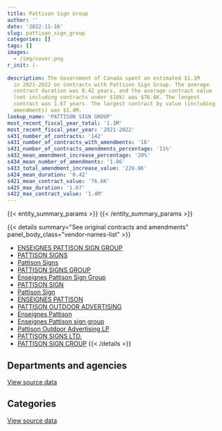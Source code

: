 ```yaml
---
title: Pattison Sign Group
author: ''
date: '2022-11-16'
slug: pattison_sign_group
categories: []
tags: []
images:
  - /img/cover.png
r_init: |-
  
description: The Government of Canada spent an estimated $1.1M
  in 2021-2022 on contracts with Pattison Sign Group. The average
  contract duration was 0.42 years, and the average contract value
  (not including contracts under $10k) was $76.6K. The longest
  contract was 1.67 years. The largest contract by value (including
  amendments) was $1.4M.
lookup_name: 'PATTISON SIGN GROUP'
most_recent_fiscal_year_total: '1.1M'
most_recent_fiscal_year_year: '2021-2022'
s431_number_of_contracts: '142'
s431_number_of_contracts_with_amendments: '16'
s431_number_of_contracts_amendments_percentage: '11%'
s432_mean_amendment_increase_percentage: '20%'
s434_mean_number_of_amendments: '1.06'
s433_total_amendment_increase_value: '226.8K'
s424_mean_duration: '0.42'
s421_mean_contract_value: '76.6K'
s425_max_duration: '1.67'
s422_max_contract_value: '1.4M'
---
```


<script src="/rmarkdown-libs/htmlwidgets/htmlwidgets.js"></script>
<link href="/rmarkdown-libs/datatables-css/datatables-crosstalk.css" rel="stylesheet" />
<script src="/rmarkdown-libs/datatables-binding/datatables.js"></script>
<script src="/rmarkdown-libs/jquery/jquery-3.6.0.min.js"></script>
<link href="/rmarkdown-libs/dt-core-bootstrap/css/dataTables.bootstrap.min.css" rel="stylesheet" />
<link href="/rmarkdown-libs/dt-core-bootstrap/css/dataTables.bootstrap.extra.css" rel="stylesheet" />
<script src="/rmarkdown-libs/dt-core-bootstrap/js/jquery.dataTables.min.js"></script>
<script src="/rmarkdown-libs/dt-core-bootstrap/js/dataTables.bootstrap.min.js"></script>
<link href="/rmarkdown-libs/crosstalk/css/crosstalk.min.css" rel="stylesheet" />
<script src="/rmarkdown-libs/crosstalk/js/crosstalk.min.js"></script>
<script src="/rmarkdown-libs/htmlwidgets/htmlwidgets.js"></script>
<link href="/rmarkdown-libs/datatables-css/datatables-crosstalk.css" rel="stylesheet" />
<script src="/rmarkdown-libs/datatables-binding/datatables.js"></script>
<script src="/rmarkdown-libs/jquery/jquery-3.6.0.min.js"></script>
<link href="/rmarkdown-libs/dt-core-bootstrap/css/dataTables.bootstrap.min.css" rel="stylesheet" />
<link href="/rmarkdown-libs/dt-core-bootstrap/css/dataTables.bootstrap.extra.css" rel="stylesheet" />
<script src="/rmarkdown-libs/dt-core-bootstrap/js/jquery.dataTables.min.js"></script>
<script src="/rmarkdown-libs/dt-core-bootstrap/js/dataTables.bootstrap.min.js"></script>
<link href="/rmarkdown-libs/crosstalk/css/crosstalk.min.css" rel="stylesheet" />
<script src="/rmarkdown-libs/crosstalk/js/crosstalk.min.js"></script>

{{< entity_summary_params >}}
{{< /entity_summary_params >}}

{{< details summary="See original contracts and amendments" panel_body_class="vendor-names-list" >}}
- [ENSEIGNES PATTISON SIGN GROUP](https://search.open.canada.ca/en/ct/?sort=contract_value_f%20desc&page=1&search_text=%22ENSEIGNES%20PATTISON%20SIGN%20GROUP%22)
- [PATTISON SIGNS](https://search.open.canada.ca/en/ct/?sort=contract_value_f%20desc&page=1&search_text=%22PATTISON%20SIGNS%22)
- [Pattison Signs](https://search.open.canada.ca/en/ct/?sort=contract_value_f%20desc&page=1&search_text=%22Pattison%20Signs%22)
- [PATTISON SIGNS GROUP](https://search.open.canada.ca/en/ct/?sort=contract_value_f%20desc&page=1&search_text=%22PATTISON%20SIGNS%20GROUP%22)
- [Enseignes Pattison Sign Group](https://search.open.canada.ca/en/ct/?sort=contract_value_f%20desc&page=1&search_text=%22Enseignes%20Pattison%20Sign%20Group%22)
- [PATTISON SIGN](https://search.open.canada.ca/en/ct/?sort=contract_value_f%20desc&page=1&search_text=%22PATTISON%20SIGN%22)
- [Pattison Sign](https://search.open.canada.ca/en/ct/?sort=contract_value_f%20desc&page=1&search_text=%22Pattison%20Sign%22)
- [ENSEIGNES PATTISON](https://search.open.canada.ca/en/ct/?sort=contract_value_f%20desc&page=1&search_text=%22ENSEIGNES%20PATTISON%22)
- [PATTISON OUTDOOR ADVERTISING](https://search.open.canada.ca/en/ct/?sort=contract_value_f%20desc&page=1&search_text=%22PATTISON%20OUTDOOR%20ADVERTISING%22)
- [Enseignes Pattison](https://search.open.canada.ca/en/ct/?sort=contract_value_f%20desc&page=1&search_text=%22Enseignes%20Pattison%22)
- [Enseignes Pattison sign group](https://search.open.canada.ca/en/ct/?sort=contract_value_f%20desc&page=1&search_text=%22Enseignes%20Pattison%20sign%20group%22)
- [Pattison Outdoor Advertising LP](https://search.open.canada.ca/en/ct/?sort=contract_value_f%20desc&page=1&search_text=%22Pattison%20Outdoor%20Advertising%20LP%22)
- [PATTISON SIGNS LTD.](https://search.open.canada.ca/en/ct/?sort=contract_value_f%20desc&page=1&search_text=%22PATTISON%20SIGNS%20LTD.%22)
- [PATTISON SIGN CROUP](https://search.open.canada.ca/en/ct/?sort=contract_value_f%20desc&page=1&search_text=%22PATTISON%20SIGN%20CROUP%22)
{{< /details >}}

## Departments and agencies

<div id="htmlwidget-1" style="width:100%;height:auto;" class="datatables html-widget"></div>
<script type="application/json" data-for="htmlwidget-1">{"x":{"style":"bootstrap","filter":"none","vertical":false,"data":[["<a href=\"/departments/aafc-aac/\">Agriculture and Agri-Food Canada<\/a>","<a href=\"/departments/cas-satj/\">Courts Administration Service<\/a>","<a href=\"/departments/cbsa-asfc/\">Canada Border Services Agency<\/a>","<a href=\"/departments/cic/\">Immigration, Refugees and Citizenship Canada<\/a>","<a href=\"/departments/cra-arc/\">Canada Revenue Agency<\/a>","<a href=\"/departments/csc-scc/\">Correctional Service of Canada<\/a>","<a href=\"/departments/dfo-mpo/\">Fisheries and Oceans Canada<\/a>","<a href=\"/departments/dnd-mdn/\">National Defence<\/a>","<a href=\"/departments/esdc-edsc/\">Employment and Social Development Canada<\/a>","<a href=\"/departments/ic/\">Innovation, Science and Economic Development Canada<\/a>","<a href=\"/departments/nrc-cnrc/\">National Research Council Canada<\/a>","<a href=\"/departments/osgg-bsgg/\">Office of the Secretary to the Governor General<\/a>","<a href=\"/departments/pc/\">Parks Canada<\/a>","<a href=\"/departments/phac-aspc/\">Public Health Agency of Canada<\/a>","<a href=\"/departments/ppsc-sppc/\">Public Prosecution Service of Canada<\/a>","<a href=\"/departments/rcmp-grc/\">Royal Canadian Mounted Police<\/a>","<a href=\"/departments/tc/\">Transport Canada<\/a>"],[null,null,1306742.87,null,null,40710.96,17246.25,119830.54,null,null,null,27685,1297821.77,4138.08,null,63648.29,null],[44253.65,11300,124281.34,null,null,null,42592.21,19771.81,10305.74,null,null,26040.85,884254.57,11285.67,null,87609.04,null],[null,null,595550.4,45207.13,65626.57,null,12713.72,null,322684.39,13057.97,null,null,98065.34,null,23641.65,107887.04,12501.81],[null,null,850176.2,null,null,null,77617.74,null,26261.48,null,13361.53,null,59850.43,null,null,23097.45,36769.38]],"container":"<table class=\"table table-striped table-hover row-border order-column display\">\n  <thead>\n    <tr>\n      <th>Department<\/th>\n      <th>2018-2019<\/th>\n      <th>2019-2020<\/th>\n      <th>2020-2021<\/th>\n      <th>2021-2022<\/th>\n    <\/tr>\n  <\/thead>\n<\/table>","options":{"order":[[4,"desc"]],"pageLength":10,"autoWidth":true,"columnDefs":[{"targets":1,"render":"function(data, type, row, meta) {\n    return type !== 'display' ? data : DTWidget.formatCurrency(data, \"$\", 2, 3, \",\", \".\", true, null);\n  }"},{"targets":2,"render":"function(data, type, row, meta) {\n    return type !== 'display' ? data : DTWidget.formatCurrency(data, \"$\", 2, 3, \",\", \".\", true, null);\n  }"},{"targets":3,"render":"function(data, type, row, meta) {\n    return type !== 'display' ? data : DTWidget.formatCurrency(data, \"$\", 2, 3, \",\", \".\", true, null);\n  }"},{"targets":4,"render":"function(data, type, row, meta) {\n    return type !== 'display' ? data : DTWidget.formatCurrency(data, \"$\", 2, 3, \",\", \".\", true, null);\n  }"},{"width":"16%","targets":[1,2,3,4]},{"className":"dt-right","targets":[1,2,3,4]}],"orderClasses":false}},"evals":["options.columnDefs.0.render","options.columnDefs.1.render","options.columnDefs.2.render","options.columnDefs.3.render"],"jsHooks":[]}</script>
<p class="text-right">
<a href="https://github.com/GoC-Spending/contracts-data/tree/main/data/out/vendors/pattison_sign_group/summary_by_fiscal_year_by_department.csv" class="source-data-link btn btn-link">View source data</a>
</p>

## Categories

<div id="htmlwidget-2" style="width:100%;height:auto;" class="datatables html-widget"></div>
<script type="application/json" data-for="htmlwidget-2">{"x":{"style":"bootstrap","filter":"none","vertical":false,"data":[["<a href=\"/categories/other/\">(Other)<\/a>","<a href=\"/categories/facilities_and_construction/\">Facilities and construction<\/a>","<a href=\"/categories/office_management/\">Office management<\/a>","<a href=\"/categories/defence/\">Defence<\/a>","<a href=\"/categories/professional_services/\">Professional services<\/a>","<a href=\"/categories/information_technology/\">Information technology<\/a>","<a href=\"/categories/transportation_and_logistics/\">Transportation and logistics<\/a>","<a href=\"/categories/industrial_products_and_services/\">Industrial products and services<\/a>"],[null,1201126.77,null,18396.77,50270.43,136901.12,20226.32,1450902.35],[null,227398.61,43402.39,null,38864.55,11679.95,null,940349.38],[null,647102.16,282407.98,null,162238.25,null,42924.87,162262.75],[357942.15,389917,35575.07,null,181290.96,null,null,122409.03]],"container":"<table class=\"table table-striped table-hover row-border order-column display\">\n  <thead>\n    <tr>\n      <th>Category<\/th>\n      <th>2018-2019<\/th>\n      <th>2019-2020<\/th>\n      <th>2020-2021<\/th>\n      <th>2021-2022<\/th>\n    <\/tr>\n  <\/thead>\n<\/table>","options":{"order":[[4,"desc"]],"dom":"t","pageLength":30,"autoWidth":true,"columnDefs":[{"targets":1,"render":"function(data, type, row, meta) {\n    return type !== 'display' ? data : DTWidget.formatCurrency(data, \"$\", 2, 3, \",\", \".\", true, null);\n  }"},{"targets":2,"render":"function(data, type, row, meta) {\n    return type !== 'display' ? data : DTWidget.formatCurrency(data, \"$\", 2, 3, \",\", \".\", true, null);\n  }"},{"targets":3,"render":"function(data, type, row, meta) {\n    return type !== 'display' ? data : DTWidget.formatCurrency(data, \"$\", 2, 3, \",\", \".\", true, null);\n  }"},{"targets":4,"render":"function(data, type, row, meta) {\n    return type !== 'display' ? data : DTWidget.formatCurrency(data, \"$\", 2, 3, \",\", \".\", true, null);\n  }"},{"width":"16%","targets":[1,2,3,4]},{"className":"dt-right","targets":[1,2,3,4]}],"orderClasses":false,"lengthMenu":[10,25,30,50,100]}},"evals":["options.columnDefs.0.render","options.columnDefs.1.render","options.columnDefs.2.render","options.columnDefs.3.render"],"jsHooks":[]}</script>
<p class="text-right">
<a href="https://github.com/GoC-Spending/contracts-data/tree/main/data/out/vendors/pattison_sign_group/summary_by_fiscal_year_by_category.csv" class="source-data-link btn btn-link">View source data</a>
</p>
